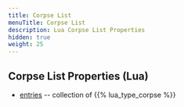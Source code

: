 ```yaml
---
title: Corpse List
menuTitle: Corpse List
description: Lua Corpse List Properties
hidden: true
weight: 25
---
```


## Corpse List Properties (Lua)
- [entries](entries) -- collection of {{% lua_type_corpse %}}